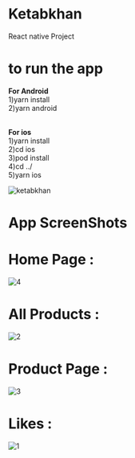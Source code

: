# Ketabkhan
React native Project

# to run the app
<b>For Android</b><br>
1)yarn install <br>
2)yarn android<br><br>

<b>For ios</b><br>
1)yarn install<br>
2)cd ios<br>
3)pod install<br>
4)cd ../<br>
5)yarn ios

![ketabkhan](https://user-images.githubusercontent.com/48021528/118282062-20744a00-b4e3-11eb-9d92-704d16de6faa.gif)

# App ScreenShots

# Home Page : 

![4](https://user-images.githubusercontent.com/48021528/118283453-9f1db700-b4e4-11eb-8b1b-2118ed7c6310.jpeg)

# All Products : 

![2](https://user-images.githubusercontent.com/48021528/118283412-94632200-b4e4-11eb-9bb2-e48b5330b625.jpeg)

# Product Page : 

![3](https://user-images.githubusercontent.com/48021528/118283424-962ce580-b4e4-11eb-92d1-ccb9a3861292.jpeg)

# Likes : 

![1](https://user-images.githubusercontent.com/48021528/118283576-c4aac080-b4e4-11eb-8d36-e704d02c0ea9.jpeg)
